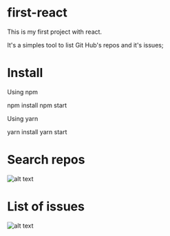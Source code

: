 # first-react
This is my first project with react.

It's a simples tool to list Git Hub's repos and it's issues;

# Install

Using npm

npm install
npm start

Using yarn

yarn install
yarn start

# Search repos

![alt text](https://github.com/trentsgustavo/first-react/blob/master/public/img/search.png)

# List of issues

![alt text](https://github.com/trentsgustavo/first-react/blob/master/public/img/issues.png)
